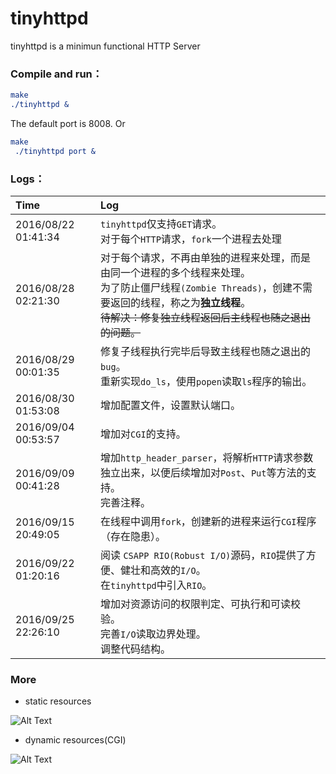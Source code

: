 # tinyhttpd


tinyhttpd is a minimun functional HTTP Server

### Compile and run：

```cmake
make
./tinyhttpd &
```
The default port is 8008.
Or
```cmake
make
 ./tinyhttpd port &
```

### Logs：

| Time         | Log           | 
| :------------- |:-------------|
| 2016/08/22 01:41:34 | `tinyhttpd`仅支持`GET`请求。<br> 对于每个`HTTP`请求，`fork`一个进程去处理 |
| 2016/08/28 02:21:30 | 对于每个请求，不再由单独的进程来处理，而是由同一个进程的多个线程来处理。<br> 为了防止僵尸线程`(Zombie Threads)`，创建不需要返回的线程，称之为**独立线程**。 <br> ~~待解决：修复独立线程返回后主线程也随之退出的问题。~~|
| 2016/08/29 00:01:35 | 修复子线程执行完毕后导致主线程也随之退出的`bug`。 <br> 重新实现`do_ls`，使用`popen`读取`ls`程序的输出。|
| 2016/08/30 01:53:08 | 增加配置文件，设置默认端口。|
| 2016/09/04 00:53:57 | 增加对`CGI`的支持。|
| 2016/09/09 00:41:28 | 增加`http_header_parser`，将解析`HTTP`请求参数独立出来，以便后续增加对`Post`、`Put`等方法的支持。<br> 完善注释。|
| 2016/09/15 20:49:05 | 在线程中调用`fork`，创建新的进程来运行`CGI`程序（存在隐患）。|
| 2016/09/22 01:20:16 | 阅读 `CSAPP RIO(Robust I/O)`源码，`RIO`提供了方便、健壮和高效的`I/O`。 <br>  在`tinyhttpd`中引入`RIO`。|
| 2016/09/25 22:26:10 | 增加对资源访问的权限判定、可执行和可读校验。 <br> 完善`I/O`读取边界处理。<br>  调整代码结构。|



### More

* static resources

![Alt Text](https://github.com/tinylcy/tinyhttpd/raw/master/html/static.png)


* dynamic resources(CGI)

![Alt Text](https://github.com/tinylcy/tinyhttpd/raw/master/html/dynamic.png)